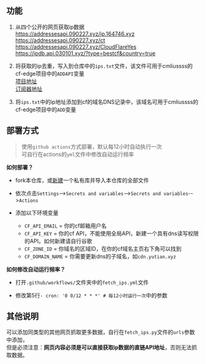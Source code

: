 ## 功能

1. 从四个公开的网页获取ip数据  
https://addressesapi.090227.xyz/ip.164746.xyz  
https://addressesapi.090227.xyz/ct  
https://addressesapi.090227.xyz/CloudFlareYes  
https://ipdb.api.030101.xyz/?type=bestcf&country=true

3. 将获取的ip去重，写入到仓库中的`ips.txt`文件，该文件可用于cmliussss的cf-edge项目中的`ADDAPI`变量  
  [项目地址](https://github.com/cmliu/edgetunnel)  
  [订阅器地址](https://github.com/cmliu/WorkerVless2sub)  

4. 将`ips.txt`中的ip地址添加到cf的域名DNS记录中，该域名可用于cmliussss的cf-edge项目中的`ADD`变量

## 部署方式

> 使用`github actions`方式部署，默认每12小时自动执行一次  
> 可自行在actions的`yml`文件中修改自动运行频率  

**如何部署？**  

- fork本仓库，或[新建](https://github.com/new)一个私有库并导入本仓库的全部文件

- 依次点击`Settings`-->`Secrets and variables`-->`Secrets and variables`-->`Actions`

- 添加以下环境变量
  - `CF_API_EMAIL` = 你的cf邮箱用户名
  - `CF_API_KEY` = 你的cf API，不能使用全局API，新建一个具有dns读写权限的API。如何新建请自行谷歌
  - `CF_ZONE_ID` = 你域名的区域ID，在你的cf域名主页右下角可以找到
  - `CF_DOMAIN_NAME` = 你需要更新dns的子域名，如`cdn.yutian.xyz`

**如何修改自动运行频率？**

- 打开`.github/workflows/`文件夹中的`fetch_ips.yml`文件

- 修改第5行`- cron: '0 0/12 * * *' # 每12小时运行一次`中的参数

## 其他说明

可以添加同类型的其他网页抓取更多数据，自行在`fetch_ips.py`文件的`urls`参数中添加，  
但是必须注意：**网页内容必须是可以直接获取ip数据的直链API地址**，否则无法抓取数据。
